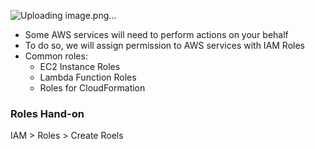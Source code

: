 ![Uploading image.png…]()

* Some AWS services will need to perform actions on your behalf
* To do so, we will assign permission to AWS services with IAM Roles
* Common roles:
  * EC2 Instance Roles
  * Lambda Function Roles
  * Roles for CloudFormation

### Roles Hand-on
IAM > Roles > Create Roels

